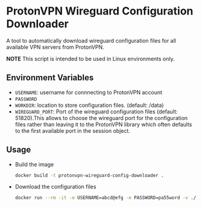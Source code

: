 # ProtonVPN Wireguard Configuration Downloader

A tool to automatically download wireguard configuration files for all available VPN servers from ProtonVPN.

**NOTE**
This script is intended to be used in Linux environments only.

## Environment Variables

- `USERNAME`: username for connnecting to ProtonVPN account
- `PASSWORD`
- `WORKDIR`: location to store configuration files. (default: /data)
- `WIREGUARD_PORT`: Port of the wireguard configuration files (default: 51820).This allows to choose the wireguard port for the configuration files rather than leaving it to the ProtonVPN library which often defaults to the first available port in the session object.

## Usage
- Build the image
    ```sh
    docker build -t protonvpn-wireguard-config-downloader .
    ```
- Download the configuration files
    ```sh
    docker run --rm -it -e USERNAME=abcd@efg -e PASSWORD=pa55word -v ./proton:/data protonvpn-wireguard-config-downloader protonvpn-wireguard-configs
    ```

